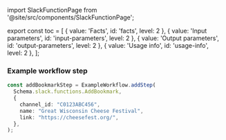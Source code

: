 import SlackFunctionPage from '@site/src/components/SlackFunctionPage';

export const toc = [
{ value: 'Facts', id: 'facts', level: 2 },
{ value: 'Input parameters', id: 'input-parameters', level: 2 },
{ value: 'Output parameters', id: 'output-parameters', level: 2 },
{ value: 'Usage info', id: 'usage-info', level: 2 },
];

<SlackFunctionPage jsonFile="add_bookmark">

### Example workflow step

```ts
const addBookmarkStep = ExampleWorkflow.addStep(
  Schema.slack.functions.AddBookmark,
  {
    channel_id: "C0123ABC456",
    name: "Great Wisconsin Cheese Festival",
    link: "https://cheesefest.org/",
  },
);
```


</SlackFunctionPage>
